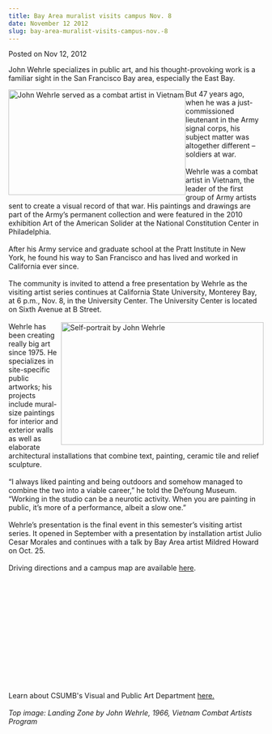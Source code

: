 ```yaml
---
title: Bay Area muralist visits campus Nov. 8
date: November 12 2012
slug: bay-area-muralist-visits-campus-nov.-8
---
```





<span class="date">Posted on Nov 12, 2012    </span>
<p>John Wehrle specializes in public art, and his thought-provoking
work is a familiar sight in the San Francisco Bay area, especially
the East Bay.</p>
<p><img alt="John Wehrle served as a combat artist in Vietnam" src="http://news.csumb.edu/sites/default/files/65/attachments/news/images/vietnam_combat_for_web.jpg" style="float:left; width:350px; height:208px">But 47 years ago,
when he was a just-commissioned lieutenant in the Army signal
corps, his subject matter was altogether different &#x2013; soldiers at
war.<br>
<br>
Wehrle was a combat artist in Vietnam, the leader of the first
group of Army artists sent to create a visual record of that war.
His paintings and drawings are part of the Army&#x2019;s permanent
collection and were featured in the 2010 exhibition Art of the
American Solider at the National Constitution Center in
Philadelphia.<br>
<br>
After his Army service and graduate school at the Pratt Institute
in New York, he found his way to San Francisco and has lived and
worked in California ever since.<br>
<br>
The community is invited to attend a free presentation by Wehrle as
the visiting artist series continues at California State
University, Monterey Bay, at 6 p.m., Nov. 8, in the University
Center. The University Center is located on Sixth Avenue at B
Street.<br>
<br>
<img alt="Self-portrait by John Wehrle" src="http://news.csumb.edu/sites/default/files/65/attachments/news/images/john_wehrle_mirror.jpg" style="float:right; width:400px; height:242px">Wehrle has been
creating really big art since 1975. He specializes in site-specific
public artworks; his projects include mural-size paintings for
interior and exterior walls as well as elaborate architectural
installations that combine text, painting, ceramic tile and relief
sculpture.<br>
<br>
&#x201C;I always liked painting and being outdoors and somehow managed to
combine the two into a viable career,&#x201D; he told the DeYoung Museum.
&#x201C;Working in the studio can be a neurotic activity. When you are
painting in public, it&#x2019;s more of a performance, albeit a slow
one.&#x201D;<br>
<br>
Wehrle&#x2019;s presentation is the final event in this semester&#x2019;s
visiting artist series. It opened in September with a presentation
by installation artist Julio Cesar Morales and continues with a
talk by Bay Area artist Mildred Howard on Oct. 25.<br>
<br>
Driving directions and a campus map are available <a href="http://csumb.edu/map" rel="nofollow">here</a>.&#xA0;</br></br></br></br></br></br></img></br></br></br></br></br></br></br></br></img></p>
<p class="small">Learn about CSUMB&apos;s Visual and Public Art
Department <a href="http://csumb.edu/art" rel="nofollow">here.</a><br>
<br>
<em>Top image: Landing Zone by John Wehrle, 1966, Vietnam Combat
Artists Program</em></br></br></p>





